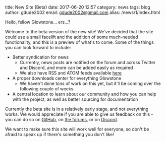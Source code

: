 title: New Site (Beta)
date: 2017-06-20 12:57
category: news
tags: blog
author: gdude2002
email: gdude2002@gmail.com
alias: /news/1/index.html

Hello, fellow Glowstone... ers...?

Welcome to the beta version of the new site! We've decided that the site could use a small facelift and the addition of some much-needed functionality, and this is a preview of what's to come. Some of the things you can look forward to include:

- Better syndication for news
  - Currently, news posts are notified on the forum and across Twitter and Discord, and more can be added easily as required
  - We also have RSS and ATOM feeds available [here](/feeds)
- A proper downloads center for everything Glowstone
  - We haven't done tons of work on this yet, but it'll be coming over the following couple of weeks
- A central location to learn about our community and how you can help with the project, as well as better sourcing for documentation

Currently the beta site is in a relatively early stage, and not everything works. We would appreciate if you are able to give us feedback on this - you can do so on [GitHub](https://github.com/GlowstoneMC/Site), on [the forums](https://forums.glowstone.net), or on [Discord](https://discord.gg/TFJqhsC).

We want to make sure this site will work well for everyone, so don't be afraid to speak up if there's something you don't like!

